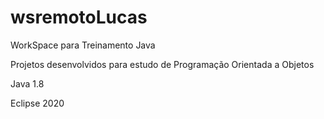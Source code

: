 # wsremotoLucas
WorkSpace para Treinamento Java

Projetos desenvolvidos para estudo de Programação Orientada a Objetos

Java 1.8 

Eclipse 2020
